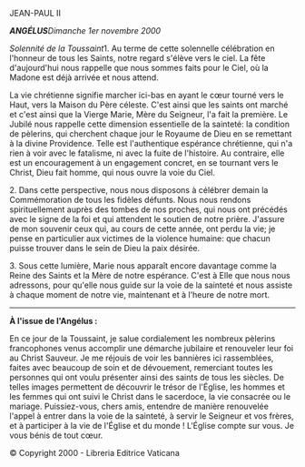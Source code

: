 JEAN-PAUL II

***ANGÉLUS****Dimanche 1er novembre 2000*

*Solennité de la Toussaint*1\. Au terme de cette solennelle célébration en l'honneur de tous les Saints, notre regard s'élève vers le ciel. La fête d'aujourd'hui nous rappelle que nous sommes faits pour le Ciel, où la Madone est déjà arrivée et nous attend.

La vie chrétienne signifie marcher ici-bas en ayant le cœur tourné vers le Haut, vers la Maison du Père céleste. C'est ainsi que les saints ont marché et c'est ainsi que la Vierge Marie, Mère du Seigneur, l'a fait la première. Le Jubilé nous rappelle cette dimension essentielle de la sainteté: la condition de pèlerins, qui cherchent chaque jour le Royaume de Dieu en se remettant à la divine Providence. Telle est l'authentique espérance chrétienne, qui n'a rien à voir avec le fatalisme, ni avec la fuite de l'histoire. Au contraire, elle est un encouragement à un engagement concret, en se tournant vers le Christ, Dieu fait homme, qui nous ouvre la voie du Ciel.

2\. Dans cette perspective, nous nous disposons à célébrer demain la Commémoration de tous les fidèles défunts. Nous nous rendons spirituellement auprès des tombes de nos proches, qui nous ont précédés avec le signe de la foi et qui attendent le soutien de notre prière. J'assure de mon souvenir ceux qui, au cours de cette année, ont perdu la vie; je pense en particulier aux victimes de la violence humaine: que chacun puisse trouver dans le sein de Dieu la paix désirée.

3\. Sous cette lumière, Marie nous apparaît encore davantage comme la Reine des Saints et la Mère de notre espérance. C'est à Elle que nous nous adressons, pour qu'elle nous guide sur la voie de la sainteté et nous assiste à chaque moment de notre vie, maintenant et à l'heure de notre mort.

** * **

**À l'issue de l'Angélus :**

En ce jour de la Toussaint, je salue cordialement les nombreux pèlerins francophones venus accomplir une démarche jubilaire et renouveler leur foi au Christ Sauveur. Je me réjouis de voir les bannières ici rassemblées, faites avec beaucoup de soin et de dévouement, remerciant toutes les personnes qui ont voulu présenter ainsi des saints de tous les siècles. De telles images permettent de découvrir le trésor de l'Église, les hommes et les femmes qui ont suivi le Christ dans le sacerdoce, la vie consacrée ou le mariage. Puissiez-vous, chers amis, entendre de manière renouvelée l'appel à entrer dans la voie de la sainteté, à servir le Seigneur et vos frères, et à participer à la vie de l'Église et du monde ! L'Église compte sur vous. Je vous bénis de tout cœur.

© Copyright 2000 - Libreria Editrice Vaticana